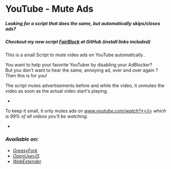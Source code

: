 # YouTube - Mute Ads
##### Looking for a script that does the same, but automatically skips/closes ads?
##### Checkout my new script [FairBlock](https://github.com/VVind0wM4ker/Userscripts/tree/master/YouTube_FairBlock "YouTube FairBlock") at GitHub (install links included)

This is a small Script to mute video ads on YouTube automatically .


You want to help your favorite YouTuber by disabling your AdBlocker?  
But you don't want to hear the same, annoying ad, over and over again ?  
Then this is for you!

The script mutes advertisements before and while the video, it unmutes the video as soon as the actual video start's playing.


-
To keep it small, it only mutes ads on <i>www.youtube.com/watch?*</i> which is 99% of all videos you'll be watching.

-
### Available on:

- [GreasyFork](https://greasyfork.org/de/scripts/13340-youtube-mute-ads/ "YouTube - Mute Ads")
- [OpenUserJS](https://openuserjs.org/scripts/VVind0wM4ker/YouTube_-_Mute_Ads "YouTube - Mute Ads")
- [WebExtender](http://www.webextender.net/scripts/show/487464.html "YouTube - Mute Ads")
